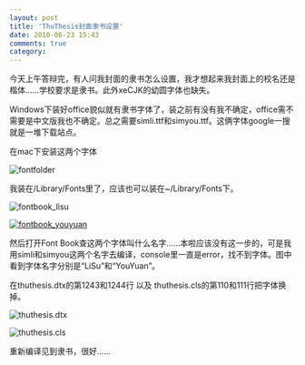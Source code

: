 ```yaml
---
layout: post
title: 'ThuThesis封面隶书设置'
date: 2010-06-23 15:43
comments: true
category: 
---
```

    

今天上午答辩完，有人问我封面的隶书怎么设置，我才想起来我封面上的校名还是楷体……学校要求是隶书。此外xeCJK的幼圆字体也缺失。

Windows下装好office貌似就有隶书字体了，装之前有没有我不确定，office需不需要是中文版我也不确定。总之需要simli.ttf和simyou.ttf。这俩字体google一搜就是一堆下载站点。

在mac下安装这两个字体

![fontfolder](https://lh6faa.bay.livefilestore.com/y1mhj5EDfHRPgXI8e_F4yGN5y6qV6gwlJkj6l3ek3pRnf6Fimtyg0-exvAZXqOqhCS2Gxp6Cq1P0A7VlKU4wnjzoaUfFQkBZySr7PMOqGlCeYW9R9YOmpeMg8UyGhOWsGxfTQP3o8B4KbNVIPfsrgIw5Q/fontfolder[21].png?download&psid=1)

我装在/Library/Fonts里了，应该也可以装在~/Library/Fonts下。

![fontbook_lisu](https://lh6faa.bay.livefilestore.com/y1mY4Cf5QkLTEwV-VaI3gOHd9V6WrjlHnHnrZYxceQymM1O3Q0hefibf-8s0e_QszurG9FZ1XlD7ec3CurdsyZ_Kv97exOQtrJPSAXvp1HSY2cxe2kqU-dHd8lA6xEYDzg5GTXfR94iH18w2oAVgMFLgw/fontbook_lisu[9].png?download&psid=1)

[![fontbook_youyuan](https://lh6faa.bay.livefilestore.com/y1mmMzAfuycl-FQ0g4dcvfLp3t-GFiWpoATEVkaZQv8ETyFDIsYMbVAFMrI3VRz76Kxtq-0VcwrzB-gzihSs5DmDFWImx_I7qwIKWBSNEaslWblSLWNt-Y3bPGS4nxGJ4MXYV0HJP6XXe2GSAtClpYGfA/fontbook_youyuan_thumb[4].png?download&psid=1)](https://lh6faa.bay.livefilestore.com/y1mSDg9QxSVilGqhd0S9v1NJhOCuOKDQp8UENgUd-a3VoSEC8KplVFF3YQt90w0gqeXZot5zrAqHj7kQ-dbR2d-UxDshL5udKxEz1fYpS0AfKexBFu6OqaFTE0J7JUWj8SnDi5hIXXqOSXjlBnVI2p-fg/fontbook_youyuan[6].png?download&psid=1)

然后打开Font Book查这两个字体叫什么名字……本啦应该没有这一步的，可是我用simli和simyou这两个名字去编译，console里一直是error，找不到字体。图中看到字体名字分别是“LiSu”和“YouYuan”。

在thuthesis.dtx的第1243和1244行 以及 thuthesis.cls的第110和111行把字体换掉。

![thuthesis.dtx](https://lh6faa.bay.livefilestore.com/y1mlcBMdSeHIMgxqcIR31Bfq4T6PfpTr3l1XhHnbb4afurmWMVMJKbn1ow6DVBOKKd4G4vzWpdatnxwk6o3njMMnOm0n84M1qDnZzql1JIenrmudn_UHYIcjiUn-Ld1_GlhyJUHDH7YQPDaGeDDUqbQmA/thuthesis.dtx[5].png?download&psid=1)

![thuthesis.cls](https://lh6faa.bay.livefilestore.com/y1mIzVc-2T7SYSq0HOLolCndGwbhYV46QsaEro9y1wlroeZDbVL7R123kkTNMMNK_i6Dpf0BGwzdEn0zq6hQwXOVdyClJpUDeB4bCimj1IRaWA4Wi8tUDGYVls2uF3t6vj8rn3lOaALUFQxte6EJ5RSbg/thuthesis.cls[7].png?download&psid=1)

重新编译见到隶书，很好……
